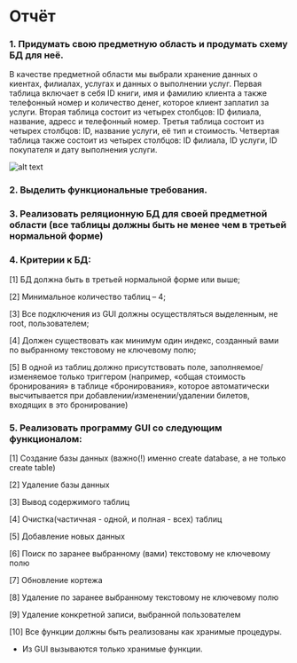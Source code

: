 # Отчёт


### 1.    Придумать свою предметную область и продумать схему БД для неё.

В качестве предметной области мы выбрали хранение данных о киентах, филиалах, услугах и данных о выполнении услуг. Первая таблица включает в себя ID книги, имя и фамилию клиента а также телефонный номер и количество денег, которое клиент заплатил за услуги. Вторая таблица состоит из четырех столбцов: ID филиала, название, адресс и телефонный номер. Третья таблица состоит из четырех столбцов: ID, название услуги, её тип и стоимость. Четвертая таблица также состоит из четырех столбцов: ID филиала, ID услуги, ID покупателя и дату выполнения услуги.

![alt text](screenshots/filename.png "схема базы данных")​


### 2.    Выделить функциональные требования.

### 3.    Реализовать реляционную БД для своей предметной области (все таблицы должны быть не менее чем в третьей нормальной форме)

### 4.    Критерии к БД:
[1]     БД должна быть в третьей нормальной форме или выше;

[2]     Минимальное количество таблиц – 4;

[3]     Все подключения из GUI должны осуществляться выделенным, не root, пользователем;

[4]     Должен существовать как минимум один индекс, созданный вами по выбранному текстовому не ключевому полю;

[5]     В одной из таблиц должно присутствовать поле, заполняемое/изменяемое только триггером (например, «общая стоимость бронирования» в таблице «бронирования», которое автоматически высчитывается при добавлении/изменении/удалении билетов, входящих в это бронирование)

### 5.    Реализовать программу GUI со следующим функционалом:

[1]     Создание базы данных (важно(!) именно create database, а не только create table)

[2]     Удаление базы данных

[3]     Вывод содержимого таблиц

[4]     Очистка(частичная - одной, и полная - всех) таблиц

[5]     Добавление новых данных

[6]     Поиск по заранее выбранному (вами) текстовому не ключевому полю

[7]     Обновление кортежа

[8]     Удаление по заранее выбранному текстовому не ключевому полю

[9]     Удаление конкретной записи, выбранной пользователем

[10]     Все функции должны быть реализованы как хранимые процедуры.

- Из GUI вызываются только хранимые функции.


